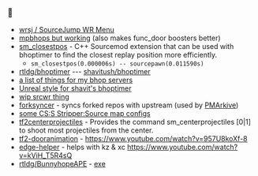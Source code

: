 ### 👀
- [wrsj / SourceJump WR Menu](https://github.com/rtldg/wrsj)
- [mpbhops but working](https://github.com/rtldg/mpbhops_but_working) (also makes func_door boosters better)
- [sm_closestpos](https://github.com/rtldg/sm_closestpos) - C++ Sourcemod extension that can be used with bhoptimer to find the closest replay position more efficiently.
  - `sm_closestpos(0.000006s) -- sourcepawn(0.011590s)`
- [rtldg/bhoptimer](https://github.com/rtldg/bhoptimer) --- [shavitush/bhoptimer](https://github.com/shavitush/bhoptimer)
- [a list of things for my bhop servers](https://github.com/rtldg/bhop-server-stuff)
- [Unreal style for shavit's bhoptimer](https://github.com/rtldg/unrealphys)
- [wip srcwr thing](https://github.com/rtldg/srcwr)
- [forksyncer](https://github.com/rtldg/forksyncer) - syncs forked repos with upstream (used by [PMArkive](https://github.com/PMArkive))
- [some CS:S Stripper:Source map configs](https://github.com/rtldg/stripper_source_configs)
- [tf2centerprojectiles](https://github.com/rtldg/tf2centerprojectiles) - Provides the command sm_centerprojectiles [0|1] to shoot most projectiles from the center.
- [tf2-dooranimation](https://github.com/rtldg/tf2-dooranimation) - https://www.youtube.com/watch?v=957U8koXf-8
- [edge-helper](https://github.com/rtldg/edge-helper) - helps with kz & xc https://www.youtube.com/watch?v=kViH_T5R4sQ
- [rtldg/BunnyhopeAPE](https://github.com/rtldg/BunnyhopAPE) - [exe](https://github.com/rtldg/BunnyhopAPE/releases/download/1.3/BunnyhopAPE.exe)
